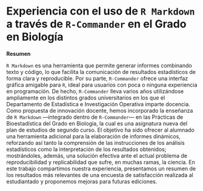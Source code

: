 # Experiencia con el uso de `R Markdown` a través de `R-Commander` en el Grado en Biología

**Resumen**

`R Markdown` es una herramienta que permite generar informes combinando texto y código, lo que facilita la comunicación de resultados estadísticos de forma clara y reproducible. Por su parte, `R-Commander` ofrece una interfaz gráfica amigable para `R`, ideal para usuarios con poca o ninguna experiencia en programación. De hecho, `R-Commander` lleva varios años utilizándose ampliamente en los distintos grados universitarios en los que el Departamento de Estadística e Investigación Operativa imparte docencia. Como propuesta de innovación docente, hemos incorporado la enseñanza de `R Markdown` —integrado dentro de `R-Commander`— en las Prácticas de Bioestadística del Grado en Biología, la cual es una asignatura nueva del plan de estudios de segundo curso. El objetivo ha sido ofrecer al alumnado una herramienta adicional para la elaboración de informes dinámicos, reforzando así tanto la comprensión de las instrucciones de los análisis estadísticos como la interpretación de los resultados obtenidos; mostrándoles, además, una solución efectiva ante el actual problema de reproducibilidad y replicabilidad que sufre, en muchas ramas, la ciencia. En este trabajo compartimos nuestra experiencia, presentamos un resumen de los resultados más relevantes de una encuesta de satisfacción realizada al estudiantado y proponemos mejoras para futuras ediciones.
